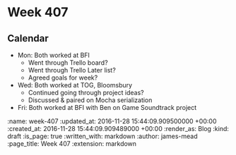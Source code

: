 Week 407
========

## Calendar

* Mon: Both worked at BFI
  * Went through Trello board?
  * Went through Trello Later list?
  * Agreed goals for week?
* Wed: Both worked at TOG, Bloomsbury
  * Continued going through project ideas?
  * Discussed & paired on Mocha serialization
* Fri: Both worked at BFI with Ben on Game Soundtrack project

:name: week-407
:updated_at: 2016-11-28 15:44:09.909500000 +00:00
:created_at: 2016-11-28 15:44:09.909489000 +00:00
:render_as: Blog
:kind: draft
:is_page: true
:written_with: markdown
:author: james-mead
:page_title: Week 407
:extension: markdown
